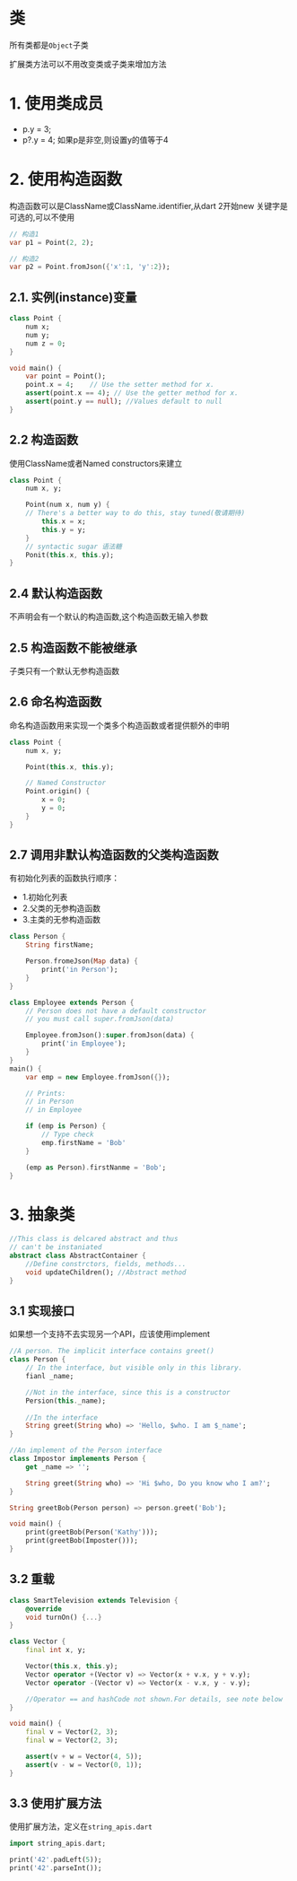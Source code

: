 # 类

所有类都是`Object`子类

扩展类方法可以不用改变类或子类来增加方法

# 1. 使用类成员

* p.y = 3;
* p?.y = 4; 如果p是非空,则设置y的值等于4

# 2. 使用构造函数
构造函数可以是ClassName或ClassName.identifier,从dart 2开始new 关键字是可选的,可以不使用

```dart
// 构造1
var p1 = Point(2, 2);

// 构造2
var p2 = Point.fromJson({'x':1, 'y':2});
```

## 2.1. 实例(instance)变量

```dart
class Point {
    num x;
    num y;
    num z = 0;
}

void main() {
    var point = Point();
    point.x = 4;    // Use the setter method for x.
    assert(point.x == 4); // Use the getter method for x.
    assert(point.y == null); //Values default to null
}
```
## 2.2 构造函数

使用ClassName或者Named constructors来建立

```dart
class Point {
    num x, y;

    Point(num x, num y) {
    // There's a better way to do this, stay tuned(敬请期待)
        this.x = x;
        this.y = y;
    }
    // syntactic sugar 语法糖
    Ponit(this.x, this.y);
}
```

## 2.4 默认构造函数
不声明会有一个默认的构造函数,这个构造函数无输入参数

## 2.5 构造函数不能被继承
子类只有一个默认无参构造函数

## 2.6 命名构造函数
命名构造函数用来实现一个类多个构造函数或者提供额外的申明

```dart
class Point {
    num x, y;

    Point(this.x, this.y);

    // Named Constructor
    Point.origin() {
        x = 0;
        y = 0;
    }
}
```

## 2.7 调用非默认构造函数的父类构造函数

有初始化列表的函数执行顺序：

* 1.初始化列表
* 2.父类的无参构造函数
* 3.主类的无参构造函数

```dart
class Person {
    String firstName;

    Person.fromeJson(Map data) {
        print('in Person');
    }
}

class Employee extends Person {
    // Person does not have a default constructor
    // you must call super.fromJson(data)

    Employee.fromJson():super.fromJson(data) {
        print('in Employee');
    }
}
main() {
    var emp = new Employee.fromJson({});

    // Prints:
    // in Person
    // in Employee

    if (emp is Person) {
        // Type check
        emp.firstName = 'Bob'
    }

    (emp as Person).firstNanme = 'Bob';
}
```

# 3. 抽象类

```dart
//This class is delcared abstract and thus
// can't be instaniated
abstract class AbstractContainer {
    //Define constrctors, fields, methods...
    void updateChildren(); //Abstract method
}
```

## 3.1 实现接口
如果想一个支持不去实现另一个API，应该使用implement

```dart
//A person. The implicit interface contains greet()
class Person {
    // In the interface, but visible only in this library.
    fianl _name;

    //Not in the interface, since this is a constructor
    Persion(this._name);
    
    //In the interface
    String greet(String who) => 'Hello, $who. I am $_name';
}

//An implement of the Person interface
class Impostor implements Person {
    get _name => '';

    String greet(String who) => 'Hi $who, Do you know who I am?';
}

String greetBob(Person person) => person.greet('Bob');

void main() {
    print(greetBob(Person('Kathy')));
    print(greetBob(Imposter()));
}
```

## 3.2 重载

```dart
class SmartTelevision extends Television {
    @override
    void turnOn() {...}
}

class Vector {
    final int x, y;

    Vector(this.x, this.y);
    Vector operator +(Vector v) => Vector(x + v.x, y + v.y);
    Vector operator -(Vector v) => Vector(x - v.x, y - v.y);

    //Operator == and hashCode not shown.For details, see note below
}

void main() {
    final v = Vector(2, 3);
    final w = Vector(2, 3);

    assert(v + w = Vector(4, 5));
    assert(v - w = Vector(0, 1));
}
```

## 3.3 使用扩展方法

使用扩展方法，定义在`string_apis.dart`

```dart
import string_apis.dart;

print('42'.padLeft(5));
print('42'.parseInt());
```
